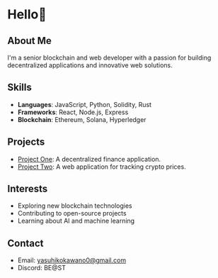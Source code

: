 # Hello👋

## About Me
I'm a senior blockchain and web developer with a passion for building decentralized applications and innovative web solutions.

## Skills
- **Languages**: JavaScript, Python, Solidity, Rust
- **Frameworks**: React, Node.js, Express
- **Blockchain**: Ethereum, Solana, Hyperledger

## Projects
- [Project One](https://github.com/yourusername/project-one): A decentralized finance application.
- [Project Two](https://github.com/yourusername/project-two): A web application for tracking crypto prices.

## Interests
- Exploring new blockchain technologies
- Contributing to open-source projects
- Learning about AI and machine learning

## Contact
- Email: yasuhikokawano0@gmail.com
- Discord: BE@ST
<!---
CryptoNinja1205/CryptoNinja1205 is a ✨ special ✨ repository because its `README.md` (this file) appears on your GitHub profile.
You can click the Preview link to take a look at your changes.
--->
